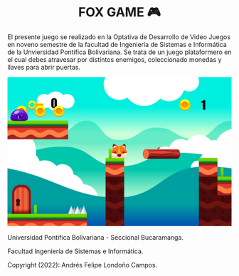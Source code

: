 <h1 align="center">FOX GAME 🎮</h1>

El presente juego se realizado en la Optativa de Desarrollo de Video Juegos en noveno semestre de la facultad de Ingeniería de Sistemas e Informática de la Unviersidad Pontifica Bolivariana. Se trata de un juego plataformero en el cual debes atravesar por distintos enemigos, coleccionado monedas y llaves para abrir puertas.


![Part 1](https://github.com/ApidriuC/FoxGame---Construct3/blob/main/ImgFoxGame/FOXGAME.PNG)



Universidad Pontifica Bolivariana - Seccional Bucaramanga.

Facultad Ingeniería de Sistemas e Informática.

Copyright (2022): Andrés Felipe Londoño Campos.

